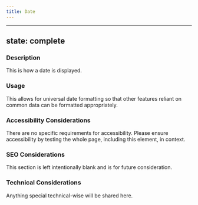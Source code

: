 ```yaml
---
title: Date
---
```


---
state: complete
---

### Description
This is how a date is displayed.

### Usage
This allows for universal date formatting so that other features reliant on common data can be formatted appropriately.

### Accessibility Considerations
There are no specific requirements for accessibility. Please ensure accessibility by testing the whole page, including this element, in context.

### SEO Considerations
This section is left intentionally blank and is for future consideration.

### Technical Considerations
Anything special technical-wise will be shared here.
